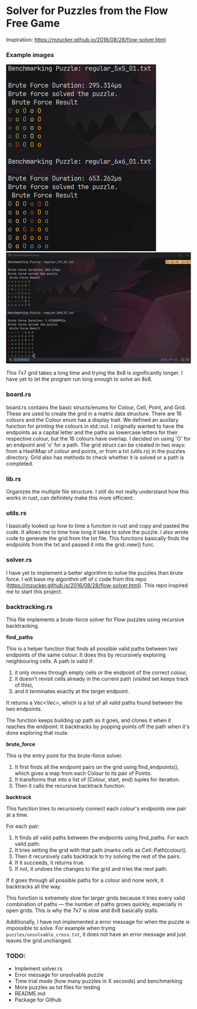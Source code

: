 # Solver for Puzzles from the Flow Free Game

Inspiration: https://mzucker.github.io/2016/08/28/flow-solver.html

### Example images

![](/media/5and6.png)
![](/media/7and8.png)

This 7x7 grid takes a long time and trying the 8x8 is significantly longer. I have yet to let the program run long enough to solve an 8x8.

### board.rs

board.rs contains the basic structs/enums for Colour, Cell, Point, and Grid. These are used to create the grid in a matrix data structure. There are 16 colours and the Colour enum has a display trait. We defined an auxilary function for printing the colours in std::out. I originally wanted to have the endpoints as a capital letter and the paths as lowercase letters for their respective colour, but the 16 colours have overlap. I decided on using 'O' for an endpoint and 'o' for a path. The grid struct can be created in two ways: from a HashMap of colour and points, or from a txt (utils.rs) in the puzzles directory. Grid also has methods to check whether it is solved or a path is completed.

### lib.rs
Organizes the multiple file structure. I still do not really understand how this works in rust, can definitely make this more efficient.

### utils.rs
I basically looked up how to time a funciton in rust and copy and pasted the code. It allows me to time how long it takes to solve the puzzle. I also wrote code to generate the grid from the txt file. This functions basically finds the endpoints from the txt and passed it into the grid::new() func.

### solver.rs
I have yet to implement a better algorithm to solve the puzzles than brute force. I will base my algorithm off of c code from this repo (https://mzucker.github.io/2016/08/28/flow-solver.html). This repo inspired me to start this project.

### backtracking.rs
This file implements a brute-force solver for Flow puzzles using recursive backtracking.

**find_paths**

This is a helper function that finds all possible valid paths between two endpoints of the same colour. It does this by recursively exploring neighbouring cells. A path is valid if:
1. it only moves through empty cells or the endpoint of the correct colour,
2. it doesn’t revisit cells already in the current path (visited set keeps track of this),
3. and it terminates exactly at the target endpoint.

It returns a Vec<Vec<Point>>, which is a list of all valid paths found between the two endpoints.

The function keeps building up path as it goes, and clones it when it reaches the endpoint. It backtracks by popping points off the path when it's done exploring that route.

**brute_force**

This is the entry point for the brute-force solver.
1. It first finds all the endpoint pairs on the grid using find_endpoints(), which gives a map from each Colour to its pair of Points.
2. It transforms that into a list of (Colour, start, end) tuples for iteration.
3. Then it calls the recursive backtrack function.

**backtrack**

This function tries to recursively connect each colour's endpoints one pair at a time.

For each pair:
1. It finds all valid paths between the endpoints using find_paths.
For each valid path:
1. It tries setting the grid with that path (marks cells as Cell::Path(colour)).
2. Then it recursively calls backtrack to try solving the rest of the pairs.
3. If it succeeds, it returns true.
4. If not, it undoes the changes to the grid and tries the next path.

If it goes through all possible paths for a colour and none work, it backtracks all the way.

This function is extremely slow for larger grids because it tries every valid combination of paths — the number of paths grows quickly, especially in open grids. This is why the 7x7 is slow and 8x8 basically stalls.

Additionally, I have not implemented a error message for when the puzzle is impossible to solve. For example when trying `puzzles/unsolvable_cross.txt`, it does not have an error message and just leaves the grid unchanged.

### TODO:
- Implement solver.rs
- Error message for unsolvable puzzle
- Time trial mode (how many puzzles in X seconds) and benchmarking
- More puzzles as txt files for testing
- README.md
- Package for Github